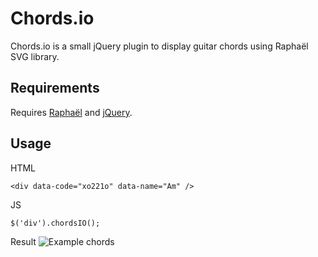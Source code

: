 Chords.io
=======

Chords.io is a small jQuery plugin to display guitar chords using Raphaël SVG library.

Requirements
------------

Requires [Raphaël](http://raphaeljs.com/) and [jQuery](http://www.jquery.com).

Usage
-----

HTML

    <div data-code="xo221o" data-name="Am" />

JS

    $('div').chordsIO();

Result
![Example chords](http://guitarparty.github.com/chords.io/images/example.png)
